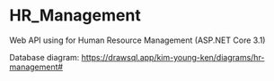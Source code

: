 # HR_Management
Web API using for Human Resource Management (ASP.NET Core 3.1)

Database diagram: https://drawsql.app/kim-young-ken/diagrams/hr-management#
